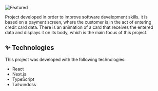 ![Featured](https://user-images.githubusercontent.com/26682297/210121060-e659346a-71b7-471e-998d-11b2cdf9af58.jpg)

Project developed in order to improve software development skills. it is based on a payment screen, where the customer is in the act of entering credit card data. There is an animation of a card that receives the entered data and displays it on its body, which is the main focus of this project.

## ✨ Technologies

This project was developed with the following technologies:

- React
- Next.js
- TypeScript
- Tailwindcss
